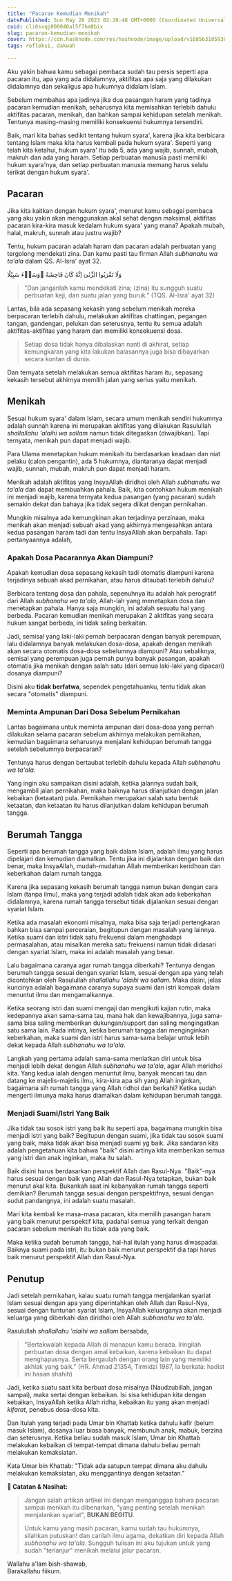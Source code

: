 ```yaml
---
title: "Pacaran Kemudian Menikah"
datePublished: Sun May 28 2023 02:28:48 GMT+0000 (Coordinated Universal Time)
cuid: cli6sxqj000040al5f7hm8bix
slug: pacaran-kemudian-menikah
cover: https://cdn.hashnode.com/res/hashnode/image/upload/v1685631859302/723c0513-8fd5-4093-b390-3b7ff0fe8849.png
tags: refleksi, dakwah

---
```


Aku yakin bahwa kamu sebagai pembaca sudah tau persis seperti apa pacaran itu, apa yang ada didalamnya, aktifitas apa saja yang dilakukan didalamnya dan sekaligus apa hukumnya didalam Islam.

Sebelum membahas apa jadinya jika dua pasangan haram yang tadinya pacaran kemudian menikah, seharusnya kita memisahkan terlebih dahulu aktifitas pacaran, menikah, dan bahkan sampai kehidupan setelah menikah. Tentunya masing-masing memiliki konsekuensi hukumnya tersendiri.

Baik, mari kita bahas sedikit tentang hukum syara', karena jika kita berbicara tentang Islam maka kita harus kembali pada hukum syara'. Seperti yang telah kita ketahui, hukum syara' itu ada 5, ada yang wajib, sunnah, mubah, makruh dan ada yang haram. Setiap perbuatan manusia pasti memiliki hukum syara'nya, dan setiap perbuatan manusia memang harus selalu terikat dengan hukum syara'.

## Pacaran

Jika kita kaitkan dengan hukum syara', menurut kamu sebagai pembaca yang aku yakin akan menggunakan akal sehat dengan maksimal, aktifitas pacaran kira-kira masuk kedalam hukum syara' yang mana? Apakah mubah, halal, makruh, sunnah atau justru wajib?

Tentu, hukum pacaran adalah haram dan pacaran adalah perbuatan yang tergolong mendekati zina. Dan kamu pasti tau firman Allah *subhanahu wa ta'ala* dalam QS. Al-Isra' ayat 32.

وَلَا تَقْرَبُوا الزِّنٰىٓ اِنَّهٗ كَانَ فَاحِشَةً ۗوَسَاۤءَ سَبِيْلًا

> "Dan janganlah kamu mendekati zina; (zina) itu sungguh suatu perbuatan keji, dan suatu jalan yang buruk." (TQS. Al-Isra' ayat 32)

Lantas, bila ada sepasang kekasih yang sebelum menikah mereka berpacaran terlebih dahulu, melakukan aktifitas chattingan, pegangan tangan, gandengan, pelukan dan seterusnya, tentu itu semua adalah aktifitas-aktifitas yang haram dan memiliki konsekuensi dosa.

> Setiap dosa tidak hanya dibalaskan nanti di akhirat, setiap kemungkaran yang kita lakukan balasannya juga bisa dibayarkan secara kontan di dunia.

Dan ternyata setelah melakukan semua aktifitas haram itu, sepasang kekasih tersebut akhirnya memilih jalan yang serius yaitu menikah.

## Menikah

Sesuai hukum syara' dalam Islam, secara umum menikah sendiri hukumnya adalah sunnah karena ini merupakan aktifitas yang dilakukan Rasulullah *shallallahu 'alaihi wa sallam* namun tidak ditegaskan (diwajibkan). Tapi ternyata, menikah pun dapat menjadi wajib.

Para Ulama menetapkan hukum menikah itu berdasarkan keadaan dan niat pelaku (calon pengantin), ada 5 hukumnya, diantaranya dapat menjadi wajib, sunnah, mubah, makruh pun dapat menjadi haram.

Menikah adalah aktifitas yang InsyaAllah diridhoi oleh Allah *subhanahu wa ta'ala* dan dapat membuahkan pahala. Baik, kita contohkan hukum menikah ini menjadi wajib, karena ternyata kedua pasangan (yang pacaran) sudah semakin dekat dan bahaya jika tidak segera diikat dengan pernikahan.

Mungkin misalnya ada kemungkinan akan terjadinya perzinaan, maka menikah akan menjadi sebuah akad yang akhirnya mengesahkan antara kedua pasangan haram tadi dan tentu InsyaAllah akan berpahala. Tapi pertanyaannya adalah,

### Apakah Dosa Pacarannya Akan Diampuni?

Apakah kemudian dosa sepasang kekasih tadi otomatis diampuni karena terjadinya sebuah akad pernikahan, atau harus ditaubati terlebih dahulu?

Berbicara tentang dosa dan pahala, sepenuhnya itu adalah hak perogratif dari Allah *subhanahu wa ta'ala*, Allah-lah yang menetapkan dosa dan menetapkan pahala. Hanya saja mungkin, ini adalah sesuatu hal yang berbeda. Pacaran kemudian menikah merupakan 2 aktifitas yang secara hukum sangat berbeda, ini tidak saling berkaitan.

Jadi, semisal yang laki-laki pernah berpacaran dengan banyak perempuan, lalu didalamnya banyak melakukan dosa-dosa, apakah dengan menikah akan secara otomatis dosa-dosa sebelumnya diampuni? Atau sebaliknya, semisal yang perempuan juga pernah punya banyak pasangan, apakah otomatis jika menikah dengan salah satu (dari semua laki-laki yang dipacari) dosanya diampuni?

Disini aku **tidak berfatwa**, sependek pengetahuanku, tentu tidak akan secara "otomatis" diampuni.

### Meminta Ampunan Dari Dosa Sebelum Pernikahan

Lantas bagaimana untuk meminta ampunan dari dosa-dosa yang pernah dilakukan selama pacaran sebelum akhirnya melakukan pernikahan, kemudian bagaimana seharusnya menjalani kehidupan berumah tangga setelah sebelumnya berpacaran?

Tentunya harus dengan bertaubat terlebih dahulu kepada Allah *subhanahu wa ta'ala*.

Yang ingin aku sampaikan disini adalah, ketika jalannya sudah baik, mengambil jalan pernikahan, maka baiknya harus dilanjutkan dengan jalan kebaikan (ketaatan) pula. Pernikahan merupakan salah satu bentuk ketaatan, dan ketaatan itu harus dilanjutkan dalam kehidupan berumah tangga.

## Berumah Tangga

Seperti apa berumah tangga yang baik dalam Islam, adalah ilmu yang harus dipelajari dan kemudian diamalkan. Tentu jika ini dijalankan dengan baik dan benar, maka InsyaAllah, mudah-mudahan Allah memberikan keridhoan dan keberkahan dalam rumah tangga.

Karena jika sepasang kekasih berumah tangga namun bukan dengan cara Islam (tanpa ilmu), maka yang terjadi adalah tidak akan ada keberkahan didalamnya, karena rumah tangga tersebut tidak dijalankan sesuai dengan syariat Islam.

Ketika ada masalah ekonomi misalnya, maka bisa saja terjadi pertengkaran bahkan bisa sampai perceraian, begitupun dengan masalah yang lainnya. Ketika suami dan istri tidak satu frekuensi dalam menghadapi permasalahan, atau misalkan mereka satu frekuensi namun tidak didasari dengan syariat Islam, maka ini adalah masalah yang besar.

Lalu bagaimana caranya agar rumah tangga diberkahi? Tentunya dengan berumah tangga sesuai dengan syariat Islam, sesuai dengan apa yang telah dicontohkan oleh Rasulullah *shallallahu 'alaihi wa sallam*. Maka disini, jelas kuncinya adalah bagaimana caranya supaya suami dan istri kompak dalam menuntut ilmu dan mengamalkannya.

Ketika seorang istri dan suami mengaji dan mengikuti kajian rutin, maka kedepannya akan sama-sama tau, mana hak dan kewajibannya, juga sama-sama bisa saling memberikan dukungan/support dan saling mengingatkan satu sama lain. Pada intinya, ketika berumah tangga dan menginginkan keberkahan, maka suami dan istri harus sama-sama belajar untuk lebih dekat kepada Allah *subhanahu wa ta'ala*.

Langkah yang pertama adalah sama-sama meniatkan diri untuk bisa menjadi lebih dekat dengan Allah *subhanahu wa ta'ala*, agar Allah meridhoi kita. Yang kedua ialah dengan menuntut ilmu, banyak mencari tau dan datang ke majelis-majelis ilmu, kira-kira apa sih yang Allah inginkan, bagaimana sih rumah tangga yang Allah ridhoi dan berkahi? Ketika sudah mengerti ilmunya maka harus diamalkan dalam kehidupan berumah tangga.

### Menjadi Suami/Istri Yang Baik

Jika tidak tau sosok istri yang baik itu seperti apa, bagaimana mungkin bisa menjadi istri yang baik? Begitupun dengan suami, jika tidak tau sosok suami yang baik, maka tidak akan bisa menjadi suami yg baik. Jika sandaran kita adalah pengetahuan kita bahwa "baik" disini artinya kita memberikan semua yang istri dan anak inginkan, maka itu salah.

Baik disini harus berdasarkan perspektif Allah dan Rasul-Nya. "Baik"-nya harus sesuai dengan baik yang Allah dan Rasul-Nya tetapkan, bukan baik menurut akal kita. Bukankah saat ini kebanyakan rumah tangga seperti demikian? Berumah tangga sesuai dengan perspektifnya, sesuai dengan sudut pandangnya, ini adalah suatu masalah.

Mari kita kembali ke masa-masa pacaran, kita memilih pasangan haram yang baik menurut perspektif kita, padahal semua yang terkait dengan pacaran sebelum menikah itu tidak ada yang baik.

Maka ketika sudah berumah tangga, hal-hal itulah yang harus diwaspadai. Baiknya suami pada istri, itu bukan baik menurut perspektif dia tapi harus baik menurut perspektif Allah dan Rasul-Nya.

## Penutup

Jadi setelah pernikahan, kalau suatu rumah tangga menjalankan syariat Islam sesuai dengan apa yang diperintahkan oleh Allah dan Rasul-Nya, sesuai dengan tuntunan syariat Islam, InsyaAllah keluarganya akan menjadi keluarga yang diberkahi dan diridhoi oleh Allah *subhanahu wa ta'ala*.

Rasulullah *shallallahu 'alaihi wa sallam* bersabda,

> "Bertakwalah kepada Allah di manapun kamu berada. Iringilah perbuatan dosa dengan amal kebaikan, karena kebaikan itu dapat menghapusnya. Serta bergaulah dengan orang lain yang memiliki akhlak yang baik." (HR. Ahmad 21354, Tirmidzi 1987, Ia berkata: hadist ini hasan shahih)

Jadi, ketika suatu saat kita berbuat dosa misalnya (Naudzubillah, jangan sampai), maka sertai dengan kebaikan. Isi sisa kehidupan kita dengan kebaikan, InsyaAllah ketika Allah ridha, kebaikan itu yang akan menjadi *kifarat*, penebus dosa-dosa kita.

Dan itulah yang terjadi pada Umar bin Khattab ketika dahulu kafir (belum masuk Islam), dosanya luar biasa banyak, membunuh anak, mabuk, berzina dan seterusnya. Ketika beliau sudah masuk Islam, Umar bin Khattab melakukan kebaikan di tempat-tempat dimana dahulu beliau pernah melakukan kemaksiatan.

Kata Umar bin Khattab: "Tidak ada satupun tempat dimana aku dahulu melakukan kemaksiatan, aku menggantinya dengan ketaatan."

**📝 Catatan & Nasihat:**

> Jangan salah artikan artikel ini dengan menganggap bahwa pacaran sampai menikah itu dibenarkan, "yang penting setelah menikah menjalankan syariat", **BUKAN BEGITU**.
> 
> Untuk kamu yang masih pacaran, kamu sudah tau hukumnya, silahkan putuskan! dan carilah ilmu agama, dekatkan diri kepada Allah *subhanahu wa ta'ala*. Sungguh tulisan ini aku tujukan untuk yang sudah "terlanjur" menikah melalui jalur pacaran.

Wallahu a'lam bish-shawab,  
Barakallahu fiikum.